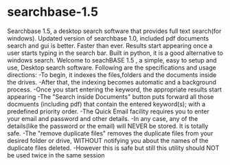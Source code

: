 # searchbase-1.5
Searchbase 1.5, a desktop search software that provides full text search(for windows). 
Updated version of searchbase 1.0, included pdf documents search and gui is better.
Faster than ever. Results start appearing once a user starts typing in the search bar. 
Built in python, it is a good alternative to windows search. 
Welcome to seachBASE 1.5 , a simple, easy to setup and use, Desktop search software. 
Following are the specifications and usage directions: 
-To begin, it indexes the files,folders and the documents inside the drives. 
-After that, the indexing becomes automatic and a background process. 
-Once you start entering the keyword, the appropriate results start appearing 
-The "Search inside Documents" button puts forward all those docmuents (including pdf) that contain the entered keyword(s); with a predefined priority order. 
-The Quick Email facility requires you to enter your email and password and other details. 
-In any case, any of the details(like the password or the email) will NEVER be stored. It is totally safe. 
-The "remove duplicate files" removes the duplicate files from your desired folder or drive, WITHOUT notifying you about the names of the duplicate files deleted. 
-However this is safe but still this utility should NOT be used twice in the same session
